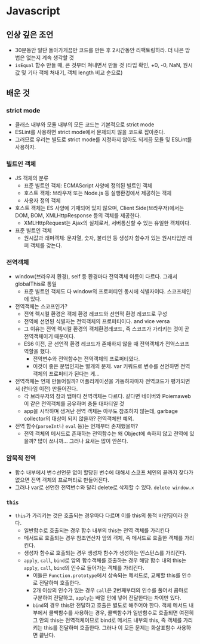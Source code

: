 # Javascript

## 인상 깊은 조언
- 30분동안 일단 돌아가게끔만 코드를 만든 후 2시간동안 리팩토링하라. 더 나은 방법은 없는지 계속 생각할 것
- `isEqual` 함수 만들 때, 큰 것부터 쳐내면서 만들 것 (타입 확인, +0, -0, NaN, 원시값 및 기타 객체 쳐내기, 객체 length 비교 순으로)

## 배운 것

### strict mode
- 클래스 내부와 모듈 내부의 모든 코드는 기본적으로 strict mode
- ESLint를 사용하면 strict mode에서 문제되지 않을 코드로 잡아준다.
- 그러므로 우리는 별도로 strict mode를 지정하지 않아도 되게끔 모듈 및 ESLint를 사용하자.

### 빌트인 객체
- JS 객체의 분류
  - 표준 빌트인 객체: ECMAScript 사양에 정의된 빌트인 객체
  - 호스트 객체: 브라우저 또는 Node.js 등 실행환경에서 제공하는 객체
  - 사용자 정의 객체
- 호스트 객체는 ES 사양에 기재되어 있지 않으며, Client Side(브라우저)에서는 DOM, BOM, XMLHttpResponse 등의 객체를 제공한다. 
  - XMLHttpRequest는 Ajax의 실체로서, 서버통신할 수 있는 유일한 객체이다.
- 표준 빌트인 객체
  - 원시값과 래퍼객체: 문자열, 숫자, 불리언 등 생성자 함수가 있는 원시타입만 래퍼 객체를 갖는다.

### 전역객체
- window(브라우저 환경), self 등 환경마다 전역객체 이름이 다르다. 그래서 globalThis로 통일
  - 표준 빌트인 객체도 다 window의 프로퍼티인 동시에 식별자이다. 스코프체인에 있다.
- 전역객체는 스코프인가?
  - 전역 렉시컬 환경은 객체 환경 레코드와 선언적 환경 레코드로 구성
  - 전역에 선언된 식별자는 전역객체의 프로퍼티이다. and vice versa
  - 그 이유는 전역 렉시컬 환경의 객체환경레코드, 즉 스코프가 가리키는 것이 곧 전역객체이기 때문이다. 
  - ES6 이전, 곧 선언적 환경 레코드가 존재하지 않을 때 전역객체가 전역스코프 역할을 했다. 
    - 전역변수와 전역함수는 전역객체의 프로퍼티였다. 
    - 이것이 좋은 문법인지는 별개의 문제. var 키워드로 변수를 선언하면 전역객체의 프로퍼티가 된다는 게... 
- 전역객체는 언제 만들어질까? 어플리케이션을 가동하자마자 전역코드가 평가되면서 (런타임 이전) 만들어진다.
  - 각 브라우저의 창과 탭마다 전역객체는 다르다. 같다면 네이버와 Poiemaweb이 같은 전역객체를 공유하며 충돌 대파티일 것
  - app을 시작하며 생겨난 전역 객체는 아무도 참조하지 않는데, garbage collector의 대상이 되지 않을까? 전역객체만 예외.
- 전역 함수(`parseInt`나 `eval` 등)는 언제부터 존재했을까?
  - 전역 객체의 메서드로 존재하는 전역함수는 왜 Object에 속하지 않고 전역에 있을까? 많이 쓰니까... 그러나 요새는 많이 안쓴다.
  
### 암묵적 전역
- 함수 내부에서 변수선언문 없이 할당된 변수에 대해서 스코프 체인의 끝까지 찾다가 없으면 전역 객체의 프로퍼티로 만들어진다.
- 그러나 var로 선언한 전역변수와 달리 delete로 삭제할 수 있다. `delete window.x` 

### `this`
- `this`가 가리키는 것은 호출되는 경우마다 다르며 이를 this의 동적 바인딩이라 한다.
  - 일반함수로 호출되는 경우 함수 내부의 this는 전역 객체를 가리킨다
  - 메서드로 호출되는 경우 참조연산자 앞의 객체, 즉 메서드로 호출한 객체를 가리킨다.
  - 생성자 함수로 호출되는 경우 생성자 함수가 생성하는 인스턴스를 가리킨다.
  - `apply`, `call`, `bind`로 앞의 함수객체를 호출하는 경우 해당 함수 내의 this는 `apply`, `call`, `bind`의 인수로 들어가는 객체를 가리킨다. 
    - 이들은 `Function.prototype`에서 상속되는 메서드로, 교체할 this를 인수로 전달하며 호출한다. 
    - 2개 이상의 인수가 있는 경우 `call`은 2번째부터의 인수를 풀어서 콤마로 구분하여 전달하고, `apply`는 배열 안에 넣어 전달한다는 차이만 있다.
    - `bind`의 경우 this만 전달하고 호출은 별도로 해주어야 한다. 객체 메서드 내부에서 콜백함수를 사용하는 경우, 콜백함수가 일반함수로 호출되면 여전히 그 안의 this는 전역객체이므로 bind로 메서드 내부의 this, 즉 객체를 가리키는 this를 전달하며 호출한다. 그러나 이 모든 문제는 화살표함수 사용하면 끝난다.
 